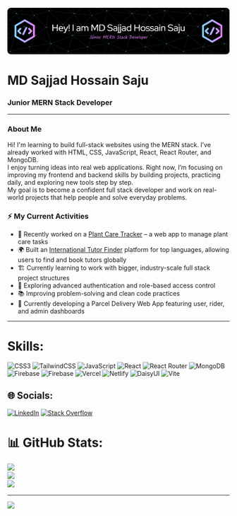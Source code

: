 <!-- Banner Image -->
![Header](./github-header-image.png)


<!-- Name and Designation -->
# MD Sajjad Hossain Saju  
### Junior MERN Stack Developer  

---

### About Me

Hi! I'm learning to build full-stack websites using the MERN stack. I’ve already worked with HTML, CSS, JavaScript, React, React Router, and MongoDB.<br />
I enjoy turning ideas into real web applications. Right now, I’m focusing on improving my frontend and backend skills by building projects, practicing daily, and exploring new tools step by step.<br />
My goal is to become a confident full stack developer and work on real-world projects that help people and solve everyday problems.



### ⚡ My Current Activities

- 🌿 Recently worked on a [Plant Care Tracker](https://planttick.web.app) – a web app to manage plant care tasks
- 🌍 Built an [International Tutor Finder](https://fluently-web.firebaseapp.com) platform for top languages, allowing users to find and book tutors globally
- 🏗️ Currently learning to work with bigger, industry-scale full stack project structures
- 🔐 Exploring advanced authentication and role-based access control 
- 📚 Improving problem-solving and clean code practices
- 🚚 Currently developing a Parcel Delivery Web App featuring user, rider, and admin dashboards

---
# Skills:
![CSS3](https://img.shields.io/badge/css3-%231572B6.svg?style=plastic&logo=css3&logoColor=white) ![TailwindCSS](https://img.shields.io/badge/tailwindcss-%2338B2AC.svg?style=plastic&logo=tailwind-css&logoColor=white) ![JavaScript](https://img.shields.io/badge/javascript-%23323330.svg?style=plastic&logo=javascript&logoColor=%23F7DF1E) ![React](https://img.shields.io/badge/react-%2320232a.svg?style=plastic&logo=react&logoColor=%2361DAFB) ![React Router](https://img.shields.io/badge/React_Router-CA4245?style=plastic&logo=react-router&logoColor=white) ![MongoDB](https://img.shields.io/badge/MongoDB-%234ea94b.svg?style=plastic&logo=mongodb&logoColor=white) ![Firebase](https://img.shields.io/badge/firebase-a08021?style=plastic&logo=firebase&logoColor=ffcd34) ![Firebase](https://img.shields.io/badge/firebase-%23039BE5.svg?style=plastic&logo=firebase) ![Vercel](https://img.shields.io/badge/vercel-%23000000.svg?style=plastic&logo=vercel&logoColor=white) ![Netlify](https://img.shields.io/badge/netlify-%23000000.svg?style=plastic&logo=netlify&logoColor=#00C7B7) ![DaisyUI](https://img.shields.io/badge/daisyui-5A0EF8?style=plastic&logo=daisyui&logoColor=white) ![Vite](https://img.shields.io/badge/vite-%23646CFF.svg?style=plastic&logo=vite&logoColor=white)


## 🌐 Socials:
[![LinkedIn](https://img.shields.io/badge/LinkedIn-%230077B5.svg?logo=linkedin&logoColor=white)](https://linkedin.com/in/sajjadsaju) [![Stack Overflow](https://img.shields.io/badge/-Stackoverflow-FE7A16?logo=stack-overflow&logoColor=white)](https://stackoverflow.com/users/29590402)


# 📊 GitHub Stats:
![](https://github-readme-stats.vercel.app/api?username=sajjadsajux&theme=default_repocard&hide_border=false&include_all_commits=false&count_private=false)<br/>
![](https://nirzak-streak-stats.vercel.app/?user=sajjadsajux&theme=default_repocard&hide_border=false)<br/>
![](https://github-readme-stats.vercel.app/api/top-langs/?username=sajjadsajux&theme=default_repocard&hide_border=false&include_all_commits=false&count_private=false&layout=compact)

---
[![](https://visitcount.itsvg.in/api?id=sajjadsajux&icon=0&color=0)](https://visitcount.itsvg.in)

<!-- Proudly created with GPRM ( https://gprm.itsvg.in ) -->
